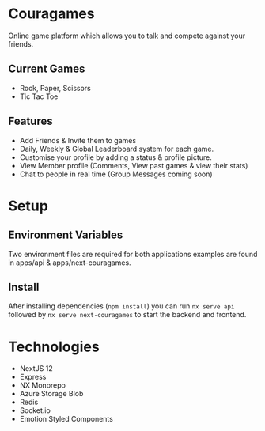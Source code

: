 

# Couragames
Online game platform which allows you to talk and compete against your friends.

## Current Games
- Rock, Paper, Scissors
- Tic Tac Toe

## Features
- Add Friends & Invite them to games
- Daily, Weekly & Global Leaderboard system for each game.
- Customise your profile by adding a status & profile picture.
- View Member profile (Comments, View past games & view their stats)
- Chat to people in real time (Group Messages coming soon)


# Setup
## Environment Variables
Two environment files are required for both applications examples are found in apps/api & apps/next-couragames.

## Install
After installing dependencies (`npm install`) you can run `nx serve api` followed by `nx serve next-couragames` to start the backend and frontend.

# Technologies
- NextJS 12
- Express
- NX Monorepo
- Azure Storage Blob
- Redis
- Socket.io
- Emotion Styled Components

